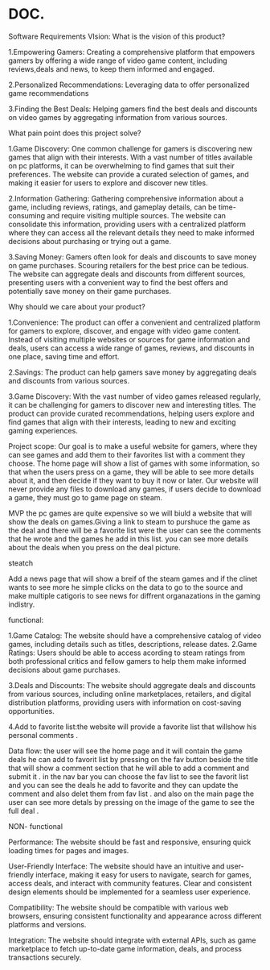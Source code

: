 # DOC.
Software Requirements
VIsion:
What is the vision of this product?

1.Empowering Gamers: Creating a comprehensive platform that empowers gamers by offering a wide range of video game content, including reviews,deals and news, to keep them informed and engaged.

2.Personalized Recommendations: Leveraging data to offer personalized game recommendations

3.Finding the Best Deals: Helping gamers find the best deals and discounts on video games by aggregating information from various sources.


What pain point does this project solve?

1.Game Discovery: One common challenge for gamers is discovering new games that align with their interests. With a vast number of titles available on pc platforms, it can be overwhelming to find games that suit their preferences. The website can provide a curated selection of games,  and  making it easier for users to explore and discover new titles.

2.Information Gathering: Gathering comprehensive information about a game, including reviews, ratings, and gameplay details, can be time-consuming and require visiting multiple sources. The website can consolidate this information, providing users with a centralized platform where they can access all the relevant details they need to make informed decisions about purchasing or trying out a game.

3.Saving Money: Gamers often look for deals and discounts to save money on game purchases. Scouring retailers for the best price can be tedious. The website can aggregate deals and discounts from different sources, presenting users with a convenient way to find the best offers and potentially save money on their game purchases.



Why should we care about your product?

1.Convenience: The product can offer a convenient and centralized platform for gamers to explore, discover, and engage with video game content. Instead of visiting multiple websites or sources for game information and deals, users can access a wide range of games, reviews, and discounts in one place, saving time and effort.

2.Savings: The product can help gamers save money by aggregating deals and discounts from various sources. 

3.Game Discovery: With the vast number of video games released regularly, it can be challenging for gamers to discover new and interesting titles. The product can provide curated recommendations, helping users explore and find games that align with their interests, leading to new and exciting gaming experiences.

Project scope:
Our goal is to make a useful website for gamers, where they can see games and add them to their favorites list with a comment they choose.
The home page will show a list of games with some information, so that when the users press on a game, they will be able to see more details about it, and then decide if they want to buy it now or later.
Our website will never provide any files to download any games, if users decide to download a game, they must go to game page on steam.



MVP
the pc games are quite expensive so we will biuld a website that will show the deals on games.Giving a link to steam to purshuce the game as the deal and there will be a favorite list were the user can see the comments that he wrote and the games he add in this list. you can see more details  about the deals when you press on the deal picture.

steatch

Add a news page that will show a breif of the steam games and if the clinet wants to see more he simple clicks on the data to go to the source and make multiple catigoris to see  news for diffrent organazations  in  the gaming indistry.

functional: 

1.Game Catalog: The website should have a comprehensive catalog of video games, including details such as titles, descriptions, release dates.
2.Game  Ratings: Users should be able to access acording to steam ratings from both professional critics and fellow gamers to help them make informed decisions about game purchases.

3.Deals and Discounts: The website should aggregate deals and discounts from various sources, including online marketplaces, retailers, and digital distribution platforms, providing users with information on cost-saving opportunities.

4.Add to favorite list:the website will provide a favorite list that willshow his personal comments .

Data flow:
the user will see the home page and it will contain the game deals he can add to favorit list by pressing on the fav button beside the title that will show a comment section that he will able to add a comment and submit it . in the nav bar you can choose the fav list to see the favorit list and you can see the deals he add to favorite and they can update the comment and also delet them from fav list .
and also on the main page the user can see more detals by pressing on the image of the game to see the full deal .

NON- functional 


Performance: The website should be fast and responsive, ensuring quick loading times for pages and images.

User-Friendly Interface: The website should have an intuitive and user-friendly interface, making it easy for users to navigate, search for games, access deals, and interact with community features. Clear and consistent design elements should be implemented for a seamless user experience.


Compatibility: The website should be compatible with various web browsers, ensuring consistent functionality and appearance across different platforms and versions.

Integration: The website should integrate with external APIs, such as game marketplace  to fetch up-to-date game information, deals, and process transactions securely.

